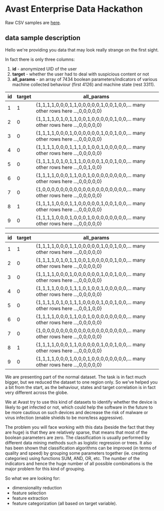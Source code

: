 Avast Enterprise Data Hackathon
====

Raw CSV samples are [here](https://github.com/hackathonBI/Avast/tree/master/sample%20data).


## data sample description

Hello we're providing you data that may look really strange on the first sight.

In fact there is only three columns:

1. **id** - anonymized UID of the user
2. **target** - whether the user had to deal with suspicious content or not
3. **all_params** - an array of 7434 boolean parameters/indicators of various machine collected behaviour (first 4126) and machine state (rest 3311).


|id|target|all_params|
|---|---|---|
|1|1|{1,1,1,1,0,0,0,1,1,0,0,0,0,0,1,0,0,1,0,0,... many other rows here ...,0,0,0,0,0}|
|2 |0	 |{1,1,1,1,0,1,0,1,1,0,0,1,0,0,0,0,0,1,0,0,... many other rows here ...,0,0,0,0,0}|
|3 |0	 |{1,1,1,1,0,0,0,1,0,0,0,0,0,0,1,0,0,1,0,0,... many other rows here ...,0,0,0,0,0}|
|4 |0	 |{1,1,1,1,0,0,0,1,1,1,0,1,0,0,1,0,0,0,0,0,... many other rows here ...,0,0,0,0,0}|
|5 |0	 |{1,1,1,1,0,1,0,1,1,1,0,0,0,0,1,0,0,1,0,0,... many other rows here ...,0,0,1,0,0}|
|6 |0	 |{1,1,1,1,0,0,0,1,1,0,0,1,0,0,0,0,0,0,0,0,... many other rows here ...,0,0,0,0,0}|
|7 |0	 |{1,0,0,0,0,0,0,0,0,0,0,0,0,0,0,0,0,0,0,0,... many other rows here ...,0,0,0,0,0}|
|8 |1	 |{1,1,1,1,0,0,0,1,1,0,0,0,0,0,1,0,0,1,0,0,... many other rows here ...,0,0,0,0,0}|
|9 |0	 |{1,1,1,1,0,0,0,1,0,0,0,1,0,0,0,0,0,0,0,0,... many other rows here ...,0,0,0,0,0}|

|id|target|all_params|
|--|------|----------|
|1 |1	 |{1,1,1,1,0,0,0,1,1,0,0,0,0,0,1,0,0,1,0,0,... many other rows here ...,0,0,0,0,0}|
|2 |0	 |{1,1,1,1,0,1,0,1,1,0,0,1,0,0,0,0,0,1,0,0,... many other rows here ...,0,0,0,0,0}|
|3 |0	 |{1,1,1,1,0,0,0,1,0,0,0,0,0,0,1,0,0,1,0,0,... many other rows here ...,0,0,0,0,0}|
|4 |0	 |{1,1,1,1,0,0,0,1,1,1,0,1,0,0,1,0,0,0,0,0,... many other rows here ...,0,0,0,0,0}|
|5 |0	 |{1,1,1,1,0,1,0,1,1,1,0,0,0,0,1,0,0,1,0,0,... many other rows here ...,0,0,1,0,0}|
|6 |0	 |{1,1,1,1,0,0,0,1,1,0,0,1,0,0,0,0,0,0,0,0,... many other rows here ...,0,0,0,0,0}|
|7 |0	 |{1,0,0,0,0,0,0,0,0,0,0,0,0,0,0,0,0,0,0,0,... many other rows here ...,0,0,0,0,0}|
|8 |1	 |{1,1,1,1,0,0,0,1,1,0,0,0,0,0,1,0,0,1,0,0,... many other rows here ...,0,0,0,0,0}|
|9 |0	 |{1,1,1,1,0,0,0,1,0,0,0,1,0,0,0,0,0,0,0,0,... many other rows here ...,0,0,0,0,0}|

We are presenting part of the normal dataset. The task is in fact much bigger, but we reduced the dataset to one region only. So we've helped you a bit from the start, as the behaviour, states and target correlation is in fact very different across the globe.

We at Avast try to use this kind of datasets to identify whether the device is likely to get infected or not, which could help the software in the future to be more cautious on such devices and decrease the risk of malware or virus infection (enable shields to be more/less aggressive). 

The problem you will face working with this data (beside the fact that they are huge) is that they are relatively sparse, that means that most of the boolean parameters are zero. The classification is usually performed by different data mining methods such as logistic regression or trees. It also has been shown that classification algorithms can be improved (in terms of quality and speed) by grouping some parameters together (ie. creating categories) using functions SUM, AND, OR, etc. The number of the indicators and hence the huge number of all possible combinations is the major problem for this kind of grouping.

So what we are looking for:
- dimensionality reduction
- feature selection
- feature extraction
- feature categorization (all based on target variable).
